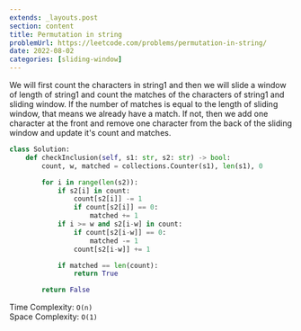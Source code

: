 ```yaml
---
extends: _layouts.post
section: content
title: Permutation in string
problemUrl: https://leetcode.com/problems/permutation-in-string/
date: 2022-08-02
categories: [sliding-window]
---
```


We will first count the characters in string1 and then we will slide a window of length of string1 and count the matches of the characters of string1 and sliding window. If the number of matches is equal to the length of sliding window, that means we already have a match. If not, then we add one character at the front and remove one character from the back of the sliding window and update it's count and matches.

```python
class Solution:
    def checkInclusion(self, s1: str, s2: str) -> bool:
        count, w, matched = collections.Counter(s1), len(s1), 0   

        for i in range(len(s2)):
            if s2[i] in count: 
                count[s2[i]] -= 1
                if count[s2[i]] == 0:
                    matched += 1
            if i >= w and s2[i-w] in count: 
                if count[s2[i-w]] == 0:
                    matched -= 1
                count[s2[i-w]] += 1

            if matched == len(count):
                return True

        return False
```

Time Complexity: `O(n)` <br/>
Space Complexity: `O(1)`


